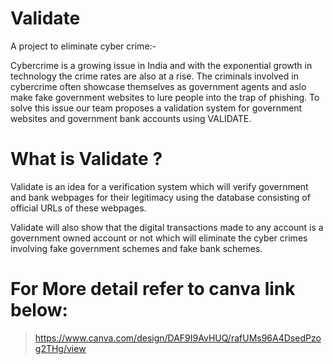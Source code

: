 # Validate

A project to eliminate cyber crime:-

Cybercrime is a growing issue in India and with the exponential growth in technology the crime rates are also at a rise. The criminals involved in cybercrime often showcase themselves as government agents and aslo make fake government websites to lure people into the trap of phishing. To solve this issue our team proposes a validation system for government websites and government bank accounts using VALIDATE.

# What is Validate ?

Validate is an idea for a verification system which will verify government and bank webpages for their legitimacy using the database consisting of official URLs of these webpages.

Validate will also show that the digital transactions made to any account is a government owned account or not which will eliminate the cyber crimes involving fake government schemes and fake bank schemes.

# For More detail refer to canva link below:
>https://www.canva.com/design/DAF9I9AvHUQ/rafUMs96A4DsedPzog2THg/view
